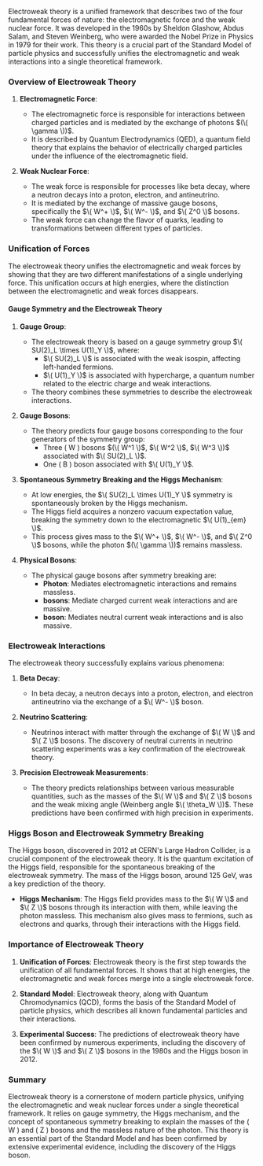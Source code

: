 Electroweak theory is a unified framework that describes two of the four fundamental forces of nature: the electromagnetic force and the weak nuclear force. It was developed in the 1960s by Sheldon Glashow, Abdus Salam, and Steven Weinberg, who were awarded the Nobel Prize in Physics in 1979 for their work. This theory is a crucial part of the Standard Model of particle physics and successfully unifies the electromagnetic and weak interactions into a single theoretical framework.

### Overview of Electroweak Theory

1. **Electromagnetic Force**:
   - The electromagnetic force is responsible for interactions between charged particles and is mediated by the exchange of photons $(\( \gamma \))$.
   - It is described by Quantum Electrodynamics (QED), a quantum field theory that explains the behavior of electrically charged particles under the influence of the electromagnetic field.

2. **Weak Nuclear Force**:
   - The weak force is responsible for processes like beta decay, where a neutron decays into a proton, electron, and antineutrino. 
   - It is mediated by the exchange of massive gauge bosons, specifically the $\( W^+ \)$, $\( W^- \)$, and $\( Z^0 \)$ bosons.
   - The weak force can change the flavor of quarks, leading to transformations between different types of particles.

### Unification of Forces

The electroweak theory unifies the electromagnetic and weak forces by showing that they are two different manifestations of a single underlying force. This unification occurs at high energies, where the distinction between the electromagnetic and weak forces disappears.

#### Gauge Symmetry and the Electroweak Theory

1. **Gauge Group**:
   - The electroweak theory is based on a gauge symmetry group $\( SU(2)_L \times U(1)_Y \)$, where:
     - $\( SU(2)_L \)$ is associated with the weak isospin, affecting left-handed fermions.
     - $\( U(1)_Y \)$ is associated with hypercharge, a quantum number related to the electric charge and weak interactions.
   - The theory combines these symmetries to describe the electroweak interactions.

2. **Gauge Bosons**:
   - The theory predicts four gauge bosons corresponding to the four generators of the symmetry group:
     - Three \( W \) bosons $(\( W^1 \)$, $\( W^2 \)$, $\( W^3 \))$ associated with $\( SU(2)_L \)$.
     - One \( B \) boson associated with $\( U(1)_Y \)$.

3. **Spontaneous Symmetry Breaking and the Higgs Mechanism**:
   - At low energies, the $\( SU(2)_L \times U(1)_Y \)$ symmetry is spontaneously broken by the Higgs mechanism.
   - The Higgs field acquires a nonzero vacuum expectation value, breaking the symmetry down to the electromagnetic $\( U(1)_{em} \)$.
   - This process gives mass to the $\( W^+ \)$, $\( W^- \)$, and $\( Z^0 \)$ bosons, while the photon $(\( \gamma \))$ remains massless.

4. **Physical Bosons**:
   - The physical gauge bosons after symmetry breaking are:
     - **Photon**: Mediates electromagnetic interactions and remains massless.
     - **bosons**: Mediate charged current weak interactions and are massive.
     - **boson**: Mediates neutral current weak interactions and is also massive.

### Electroweak Interactions

The electroweak theory successfully explains various phenomena:

1. **Beta Decay**:
   - In beta decay, a neutron decays into a proton, electron, and electron antineutrino via the exchange of a $\( W^- \)$ boson.

2. **Neutrino Scattering**:
   - Neutrinos interact with matter through the exchange of $\( W \)$ and $\( Z \)$ bosons. The discovery of neutral currents in neutrino scattering experiments was a key confirmation of the electroweak theory.

3. **Precision Electroweak Measurements**:
   - The theory predicts relationships between various measurable quantities, such as the masses of the $\( W \)$ and $\( Z \)$ bosons and the weak mixing angle (Weinberg angle $\( \theta_W \))$. These predictions have been confirmed with high precision in experiments.

### Higgs Boson and Electroweak Symmetry Breaking

The Higgs boson, discovered in 2012 at CERN's Large Hadron Collider, is a crucial component of the electroweak theory. It is the quantum excitation of the Higgs field, responsible for the spontaneous breaking of the electroweak symmetry. The mass of the Higgs boson, around 125 GeV, was a key prediction of the theory.

- **Higgs Mechanism**: The Higgs field provides mass to the $\( W \)$ and $\( Z \)$ bosons through its interaction with them, while leaving the photon massless. This mechanism also gives mass to fermions, such as electrons and quarks, through their interactions with the Higgs field.

### Importance of Electroweak Theory

1. **Unification of Forces**: Electroweak theory is the first step towards the unification of all fundamental forces. It shows that at high energies, the electromagnetic and weak forces merge into a single electroweak force.

2. **Standard Model**: Electroweak theory, along with Quantum Chromodynamics (QCD), forms the basis of the Standard Model of particle physics, which describes all known fundamental particles and their interactions.

3. **Experimental Success**: The predictions of electroweak theory have been confirmed by numerous experiments, including the discovery of the $\( W \)$ and $\( Z \)$ bosons in the 1980s and the Higgs boson in 2012.

### Summary

Electroweak theory is a cornerstone of modern particle physics, unifying the electromagnetic and weak nuclear forces under a single theoretical framework. It relies on gauge symmetry, the Higgs mechanism, and the concept of spontaneous symmetry breaking to explain the masses of the \( W \) and \( Z \) bosons and the massless nature of the photon. This theory is an essential part of the Standard Model and has been confirmed by extensive experimental evidence, including the discovery of the Higgs boson.
